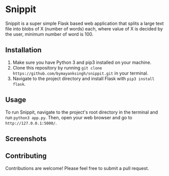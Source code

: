 # Snippit

Snippit is a super simple Flask based web application that splits a large text file into blobs of X (number of words) each, where value of X is decided by the user, minimum number of word is 100. 

## Installation

1. Make sure you have Python 3 and pip3 installed on your machine.
2. Clone this repository by running `git clone https://github.com/bymayanksingh/snippit.git` in your terminal.
3. Navigate to the project directory and install Flask with `pip3 install flask`.

## Usage

To run Snippit, navigate to the project's root directory in the terminal and run `python3 app.py`. Then, open your web browser and go to `http://127.0.0.1:5000/`.

## Screenshots



## Contributing

Contributions are welcome! Please feel free to submit a pull request.
